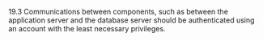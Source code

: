 19.3 Communications between components, such as between the application server and the database server should be authenticated using an account with the least necessary privileges.
